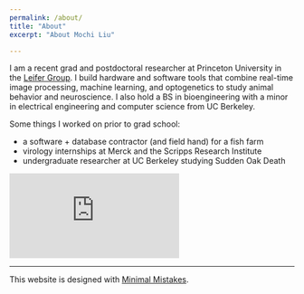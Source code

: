 ```yaml
---
permalink: /about/
title: "About"
excerpt: "About Mochi Liu"

---
```

I am a recent grad and postdoctoral researcher at Princeton University in the [Leifer Group](http://leiferlab.princeton.edu/). I build hardware and software tools that combine real-time image processing, machine learning, and optogenetics to study animal behavior and neuroscience. I also hold a BS in bioengineering with a minor in electrical engineering and computer science from UC Berkeley.

Some things I worked on prior to grad school:
- a software + database contractor (and field hand) for a fish farm 
- virology internships at Merck and the Scripps Research Institute
- undergraduate researcher at UC Berkeley studying Sudden Oak Death

<embed src="https://mochiliu.github.io/assets/CV.pdf" type="application/pdf" />

---
This website is designed with [Minimal Mistakes](https://mmistakes.github.io/minimal-mistakes/).
